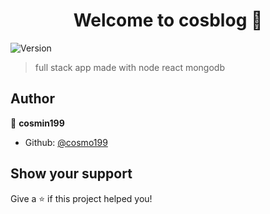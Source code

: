 <h1 align="center">Welcome to cosblog 👋</h1>
<p>
  <img alt="Version" src="https://img.shields.io/badge/version-1.0.0-blue.svg?cacheSeconds=2592000" />
</p>

> full stack app made with node react mongodb

## Author

👤 **cosmin199**

- Github: [@cosmo199](https://github.com/cosmo199)

## Show your support

Give a ⭐️ if this project helped you!
